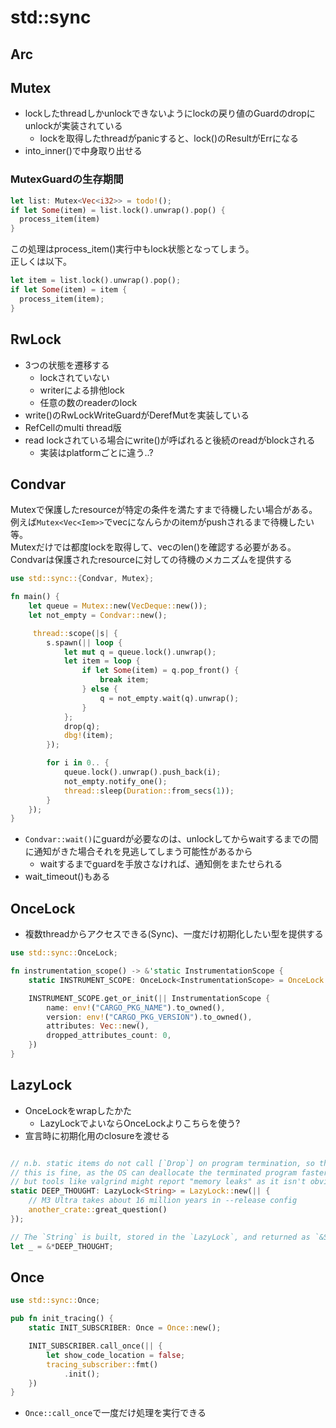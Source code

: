 # std::sync

## Arc

## Mutex

* lockしたthreadしかunlockできないようにlockの戻り値のGuardのdropにunlockが実装されている
  * lockを取得したthreadがpanicすると、lock()のResultがErrになる
* into_inner()で中身取り出せる

### MutexGuardの生存期間

```rust
let list: Mutex<Vec<i32>> = todo!();
if let Some(item) = list.lock().unwrap().pop() {
  process_item(item)
}
```

この処理はprocess_item()実行中もlock状態となってしまう。  
正しくは以下。

```rust
let item = list.lock().unwrap().pop();
if let Some(item) = item {
  process_item(item);
}
```

## RwLock

* 3つの状態を遷移する
  * lockされていない
  * writerによる排他lock
  * 任意の数のreaderのlock
* write()のRwLockWriteGuardがDerefMutを実装している
* RefCellのmulti thread版
* read lockされている場合にwrite()が呼ばれると後続のreadがblockされる
  * 実装はplatformごとに違う..?

## Condvar

Mutexで保護したresourceが特定の条件を満たすまで待機したい場合がある。  
例えば`Mutex<Vec<Iem>>`でvecになんらかのitemがpushされるまで待機したい等。  
Mutexだけでは都度lockを取得して、vecのlen()を確認する必要がある。  
Condvarは保護されたresourceに対しての待機のメカニズムを提供する

```rust
use std::sync::{Condvar, Mutex};

fn main() {
    let queue = Mutex::new(VecDeque::new());
    let not_empty = Condvar::new();

     thread::scope(|s| {
        s.spawn(|| loop {
            let mut q = queue.lock().unwrap();
            let item = loop {
                if let Some(item) = q.pop_front() {
                    break item;
                } else {
                    q = not_empty.wait(q).unwrap();
                }
            };
            drop(q);
            dbg!(item);
        });

        for i in 0.. {
            queue.lock().unwrap().push_back(i);
            not_empty.notify_one();
            thread::sleep(Duration::from_secs(1));
        }
    });
}
```

* `Condvar::wait()`にguardが必要なのは、unlockしてからwaitするまでの間に通知がきた場合それを見逃してしまう可能性があるから
  * waitするまでguardを手放さなければ、通知側をまたせられる
* wait_timeout()もある


## OnceLock

* 複数threadからアクセスできる(Sync)、一度だけ初期化したい型を提供する

```rust
use std::sync::OnceLock;

fn instrumentation_scope() -> &'static InstrumentationScope {
    static INSTRUMENT_SCOPE: OnceLock<InstrumentationScope> = OnceLock::new();

    INSTRUMENT_SCOPE.get_or_init(|| InstrumentationScope {
        name: env!("CARGO_PKG_NAME").to_owned(),
        version: env!("CARGO_PKG_VERSION").to_owned(),
        attributes: Vec::new(),
        dropped_attributes_count: 0,
    })
}
```

## LazyLock

* OnceLockをwrapしたかた
  * LazyLockでよいならOnceLockよりこちらを使う?
* 宣言時に初期化用のclosureを渡せる
 

```rust

// n.b. static items do not call [`Drop`] on program termination, so this won't be deallocated.
// this is fine, as the OS can deallocate the terminated program faster than we can free memory
// but tools like valgrind might report "memory leaks" as it isn't obvious this is intentional.
static DEEP_THOUGHT: LazyLock<String> = LazyLock::new(|| {
    // M3 Ultra takes about 16 million years in --release config
    another_crate::great_question()
});

// The `String` is built, stored in the `LazyLock`, and returned as `&String`.
let _ = &*DEEP_THOUGHT;
```

## Once

```rust
use std::sync::Once;

pub fn init_tracing() {
    static INIT_SUBSCRIBER: Once = Once::new();

    INIT_SUBSCRIBER.call_once(|| {
        let show_code_location = false;
        tracing_subscriber::fmt()
            .init();
    })
}
```

* `Once::call_once`で一度だけ処理を実行できる
